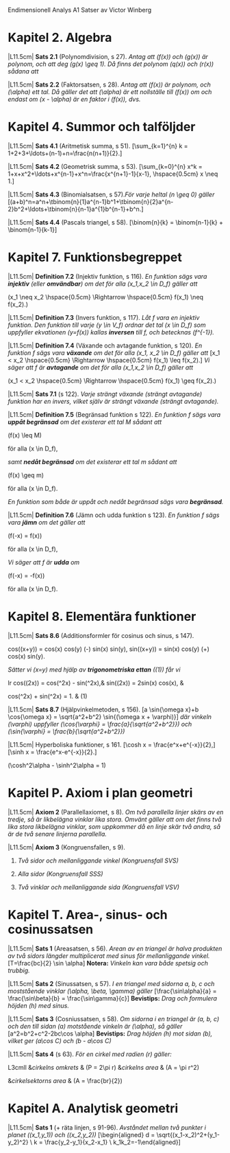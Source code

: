 Endimensionell Analys A1
Satser av Victor Winberg

Kapitel 2. Algebra
==================

<span>|L<span>11.5cm</span>|</span> **Sats 2.1** (Polynomdivision, s 27). *Antag att \(f(x)\) och \(g(x)\) är polynom, och att deg \(g(x) \geq 1\). Då finns det polynom \(q(x)\) och \(r(x)\) sådana att*

<span>|L<span>11.5cm</span>|</span> **Sats 2.2** (Faktorsatsen, s 28). *Antag att \(f(x)\) är polynom, och \(\alpha\) ett tal. Då gäller det att \(\alpha\) är ett nollställe till \(f(x)\) om och endast om \(x - \alpha\) är en faktor i \(f(x)\), dvs.*

Kapitel 4. Summor och talföljder
================================

<span>|L<span>11.5cm</span>|</span> **Sats 4.1** (Aritmetisk summa, s 51). \[\sum_{k=1}^{n} k = 1+2+3+\ldots+(n-1)+n=\frac{n(n+1)}{2}.\]

<span>|L<span>11.5cm</span>|</span> **Sats 4.2** (Geometrisk summa, s 53). \[\sum_{k=0}^{n} x^k = 1+x+x^2+\ldots+x^{n-1}+x^n=\frac{x^{n+1}-1}{x-1}, \hspace{0.5cm} x \neq 1.\]

<span>|L<span>11.5cm</span>|</span> **Sats 4.3** (Binomialsatsen, s 57).*För varje heltal \(n \geq 0\) gäller* \[(a+b)^n=a^n+\tbinom{n}{1}a^{n-1}b^1+\tbinom{n}{2}a^{n-2}b^2+\ldots+\tbinom{n}{n-1}a^{1}b^{n-1}+b^n.\]

<span>|L<span>11.5cm</span>|</span> **Sats 4.4** (Pascals triangel, s 58). \[\binom{n}{k} = \binom{n-1}{k} + \binom{n-1}{k-1}\]

Kapitel 7. Funktionsbegreppet
=============================

<span>|L<span>11.5cm</span>|</span> **Definition 7.2** (Injektiv funktion, s 116). *En funktion sägs vara **injektiv** (eller **omvändbar**) om det för alla \(x_1,x_2 \in D_f\) gäller att*

\(x_1 \neq x_2 \hspace{0.5cm} \Rightarrow \hspace{0.5cm} f(x_1) \neq f(x_2).\)

<span>|L<span>11.5cm</span>|</span> **Definition 7.3** (Invers funktion, s 117). *Låt f vara en injektiv funktion. Den funktion till varje \(y \in V_f\) ordnar det tal \(x \in D_f\) som uppfyller ekvationen \(y=f(x)\) kallas **inversen** till f, och betecknas \(f^{-1}\).*

<span>|L<span>11.5cm</span>|</span> **Definition 7.4** (Växande och avtagande funktion, s 120). *En funktion f sägs vara **växande** om det för alla \(x_1, x_2 \in D_f\) gäller att* \[x_1 < x_2 \hspace{0.5cm} \Rightarrow \hspace{0.5cm} f(x_1) \leq f(x_2).\] *Vi säger att f är **avtagande** om det för alla \(x_1,x_2 \in D_f\) gäller att*

\(x_1 < x_2 \hspace{0.5cm} \Rightarrow \hspace{0.5cm} f(x_1) \geq f(x_2).\)

<span>|L<span>11.5cm</span>|</span> **Sats 7.1** (s 122). *Varje strängt växande (strängt avtagande) funktion har en invers, vilket själv är strängt växande (strängt avtagande).*

<span>|L<span>11.5cm</span>|</span> **Definition 7.5** (Begränsad funktion s 122). *En funktion f sägs vara **uppåt begränsad** om det existerar ett tal M sådant att*

\(f(x) \leq M\)

för alla \(x \in D_f\),

*samt **nedåt begränsad** om det existerar ett tal m sådant att*

\(f(x) \geq m\)

för alla \(x \in D_f\).

*En funktion som både är uppåt och nedåt begränsad sägs vara **begränsad**.*

<span>|L<span>11.5cm</span>|</span> **Definition 7.6** (Jämn och udda funktion s 123). *En funktion f sägs vara **jämn** om det gäller att*

\(f(-x) = f(x)\)

för alla \(x \in D_f\),

*Vi säger att f är **udda** om*

\(f(-x) = -f(x)\)

för alla \(x \in D_f\).

Kapitel 8. Elementära funktioner
================================

<span>|L<span>11.5cm</span>|</span> **Sats 8.6** (Additionsformler för cosinus och sinus, s 147).

cos(\(x+y\)) = cos\(x\) cos\(y\) \(-\) sin\(x\) sin\(y\),
sin(\(x+y\)) = sin\(x\) cos\(y\) \(+\) cos\(x\) sin\(y\).

*Sätter vi \(x=y\) med hjälp av **trigonometriska ettan** \((1)\) får vi*

<span>lr</span> cos(\(2x\)) = cos\(^2x\) - sin\(^2x\),&
sin(\(2x\)) = 2sin\(x\) cos\(x\), &

cos\(^2x\) + sin\(^2x\) = 1. & (1)

<span>|L<span>11.5cm</span>|</span> **Sats 8.7** (Hjälpvinkelmetoden, s 156). \[a \sin{\omega x}+b \cos{\omega x} = \sqrt{a^2+b^2} \sin{(\omega x + \varphi)}\] *där vinkeln \(\varphi\) uppfyller \(\cos{\varphi} = \frac{a}{\sqrt{a^2+b^2}}\) och \(\sin{\varphi} = \frac{b}{\sqrt{a^2+b^2}}\)*

<span>|L<span>11.5cm</span>|</span> Hyperboliska funktioner, s 161. \[\cosh x = \frac{e^x+e^{-x}}{2},\] \[\sinh x = \frac{e^x-e^{-x}}{2}.\]

\(\cosh^2\alpha - \sinh^2\alpha = 1\)

Kapitel P. Axiom i plan geometri
================================

<span>|L<span>11.5cm</span>|</span> **Axiom 2** (Parallellaxiomet, s 8). *Om två parallella linjer skärs av en tredje, så är likbelägna vinklar lika stora. Omvänt gäller att om det finns två lika stora likbelägna vinklar, som uppkommer då en linje skär två andra, så är de två senare linjerna parallella.*

<span>|L<span>11.5cm</span>|</span> **Axiom 3** (Kongruensfallen, s 9).

1.  *Två sidor och mellanliggande vinkel (Kongruensfall SVS)*

2.  *Alla sidor (Kongruensfall SSS)*

3.  *Två vinklar och mellanliggande sida (Kongruensfall VSV)*

Kapitel T. Area-, sinus- och cosinussatsen
==========================================

<span>|L<span>11.5cm</span>|</span> **Sats 1** (Areasatsen, s 56). *Arean av en triangel är halva produkten av två sidors längder multiplicerat med sinus för mellanliggande vinkel.* \[T=\frac{bc}{2} \sin \alpha\] **Notera:** *Vinkeln kan vara både spetsig och trubbig.*

<span>|L<span>11.5cm</span>|</span> **Sats 2** (Sinussatsen, s 57). *I en triangel med sidorna a, b, c och moststående vinklar \(\alpha, \beta, \gamma\) gäller* \[\frac{\sin\alpha}{a} = \frac{\sin\beta}{b} = \frac{\sin\gamma}{c}\] **Bevistips:** *Drag och formulera höjden \(h\) med sinus.*

<span>|L<span>11.5cm</span>|</span> **Sats 3** (Cosniussatsen, s 58). *Om sidorna i en triangel är \(a, b, c\) och den till sidan \(a\) motstående vinkeln är \(\alpha\), så gäller* \[a^2=b^2+c^2-2bc\cos \alpha\] **Bevistips:** *Drag höjden \(h\) mot sidan \(b\), vilket ger \(a\cos C\) och \(b - a\cos C\)*

<span>|L<span>11.5cm</span>|</span> **Sats 4** (s 63). *För en cirkel med radien \(r\) gäller:*

<span>L<span>3cm</span>ll</span> &*cirkelns omkrets* & \(P = 2\pi r\)
&*cirkelns area* & \(A = \pi r^2\)

&*cirkelsektorns area* & \(A = \frac{br}{2}\)

Kapitel A. Analytisk geometri
=============================

<span>|L<span>11.5cm</span>|</span> **Sats 1** (+ räta linjen, s 91-96). *Avståndet mellan två punkter i planet \((x_1,y_1)\) och \((x_2,y_2)\)* \[\begin{aligned}
d = \sqrt{(x_1-x_2)^2+(y_1-y_2)^2} \\
k = \frac{y_2-y_1}{x_2-x_1} \\
k_1k_2=-1\end{aligned}\]
